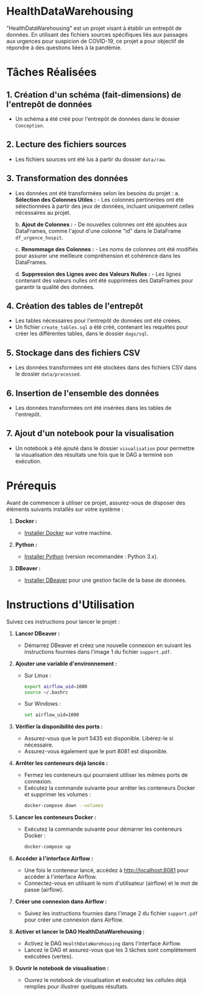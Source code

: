 # HealthDataWarehousing
"HealthDataWarehousing" est un projet visant à établir un entrepôt de données. En utilisant des fichiers sources spécifiques liés aux passages aux urgences pour suspicion de COVID-19, ce projet a pour objectif de répondre à des questions liées à la pandémie.


# Tâches Réalisées

## 1. Création d'un schéma (fait-dimensions) de l'entrepôt de données
   - Un schéma a été créé pour l'entrepôt de données dans le dossier `Conception`.

## 2. Lecture des fichiers sources
   - Les fichiers sources ont été lus à partir du dossier `data/raw`.

## 3. Transformation des données
   - Les données ont été transformées selon les besoins du projet :
      a. **Sélection des Colonnes Utiles :**
         - Les colonnes pertinentes ont été sélectionnées à partir des jeux de données, incluant uniquement celles nécessaires au projet.
      
      b. **Ajout de Colonnes :**
         - De nouvelles colonnes ont été ajoutées aux DataFrames, comme l'ajout d'une colonne "id" dans le DataFrame `df_urgence_hospit`.

      c. **Renommage des Colonnes :**
         - Les noms de colonnes ont été modifiés pour assurer une meilleure compréhension et cohérence dans les DataFrames.

      d. **Suppression des Lignes avec des Valeurs Nulles :**
         - Les lignes contenant des valeurs nulles ont été supprimées des DataFrames pour garantir la qualité des données.

## 4. Création des tables de l'entrepôt
   - Les tables nécessaires pour l'entrepôt de données ont été créées.
   - Un fichier `create_tables.sql` a été créé, contenant les requêtes pour créer les différentes tables, dans le dossier `dags/sql`.

## 5. Stockage dans des fichiers CSV
   - Les données transformées ont été stockées dans des fichiers CSV dans le dossier `data/processed`.

## 6. Insertion de l'ensemble des données
   - Les données transformées ont été insérées dans les tables de l'entrepôt.

## 7. Ajout d'un notebook pour la visualisation
   - Un notebook a été ajouté dans le dossier `visualisation` pour permettre la visualisation des résultats une fois que le DAG a terminé son exécution.



# Prérequis

Avant de commencer à utiliser ce projet, assurez-vous de disposer des éléments suivants installés sur votre système :

1. **Docker :**
   - [Installer Docker](https://docs.docker.com/get-docker/) sur votre machine.

2. **Python :**
   - [Installer Python](https://www.python.org/downloads/) (version recommandée : Python 3.x).

3. **DBeaver :**
   - [Installer DBeaver](https://dbeaver.io/download/) pour une gestion facile de la base de données.



# Instructions d'Utilisation

Suivez ces instructions pour lancer le projet :

1. **Lancer DBeaver :**
   - Démarrez DBeaver et créez une nouvelle connexion en suivant les instructions fournies dans l'image 1 du fichier `support.pdf`.

2. **Ajouter une variable d'environnement :**
   - Sur Linux :
     ```bash
     export airflow_uid=1000
     source ~/.bashrc
     ```
   - Sur Windows :
     ```bash
     set airflow_uid=1000
     ```

3. **Vérifier la disponibilité des ports :**
   - Assurez-vous que le port 5435 est disponible. Libérez-le si nécessaire.
   - Assurez-vous également que le port 8081 est disponible.
   
4. **Arrêter les conteneurs déjà lancés :**
   - Fermez les conteneurs qui pourraient utiliser les mêmes ports de connexion.
   - Exécutez la commande suivante pour arrêter les conteneurs Docker et supprimer les volumes :
     ```bash
     docker-compose down --volumes
     ```

5. **Lancer les conteneurs Docker :**
   - Exécutez la commande suivante pour démarrer les conteneurs Docker :
     ```bash
     docker-compose up
     ```

6. **Accéder à l'interface Airflow :**
   - Une fois le conteneur lancé, accédez à [http://localhost:8081](http://localhost:8081) pour accéder à l'interface Airflow.
   - Connectez-vous en utilisant le nom d'utilisateur (airflow) et le mot de passe (airflow).

7. **Créer une connexion dans Airflow :**
   - Suivez les instructions fournies dans l'image 2 du fichier `support.pdf` pour créer une connexion dans Airflow.

8. **Activer et lancer le DAG HealthDataWarehousing :**
   - Activez le DAG `HealthDataWarehousing` dans l'interface Airflow.
   - Lancez le DAG et assurez-vous que les 3 tâches sont complètement exécutées (vertes).

9. **Ouvrir le notebook de visualisation :**
   - Ouvrez le notebook de visualisation et exécutez les cellules déjà remplies pour illustrer quelques résultats.

